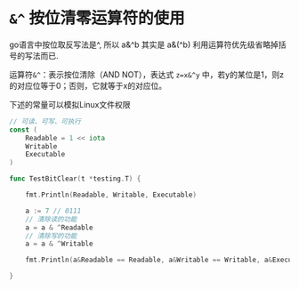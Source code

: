 # `&^` 按位清零运算符的使用

go语言中按位取反写法是^, 所以 a&^b 其实是 a&(^b) 利用运算符优先级省略掉括号的写法而已. 

运算符`&^`：表示按位清除（AND NOT），表达式 `z=x&^y` 中，若y的某位是1，则z的对应位等于0；否则，它就等于x的对应位。

下述的常量可以模拟Linux文件权限

```go
// 可读、可写、可执行
const (
	Readable = 1 << iota
	Writable
	Executable
)

func TestBitClear(t *testing.T) {

	fmt.Println(Readable, Writable, Executable)

	a := 7 // 0111
	// 清除读的功能
	a = a & ^Readable
	// 清除写的功能
	a = a & ^Writable

	fmt.Println(a&Readable == Readable, a&Writable == Writable, a&Executable == Executable)

}
```

